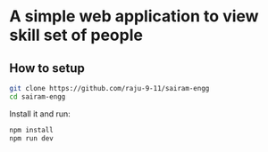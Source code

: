 # A simple web application to view skill set of people 

## How to setup


```sh
git clone https://github.com/raju-9-11/sairam-engg
cd sairam-engg
```

Install it and run:

```sh
npm install
npm run dev
```
